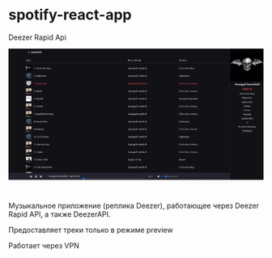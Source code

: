 # spotify-react-app

Deezer Rapid Api 

![Иллюстрация к проекту](https://github.com/nek0samurai/spotify-react-app/blob/main/screenshot.png)
#
Музыкальное приложение (реплика Deezer), работающее через Deezer Rapid API, 
а также DeezerAPI. 

Предоставляет треки только в режиме preview

Работает через VPN
